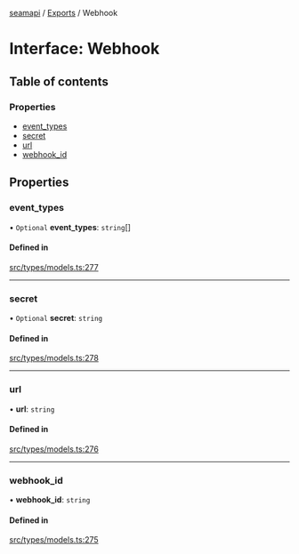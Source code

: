 [seamapi](../README.md) / [Exports](../modules.md) / Webhook

# Interface: Webhook

## Table of contents

### Properties

- [event\_types](Webhook.md#event_types)
- [secret](Webhook.md#secret)
- [url](Webhook.md#url)
- [webhook\_id](Webhook.md#webhook_id)

## Properties

### event\_types

• `Optional` **event\_types**: `string`[]

#### Defined in

[src/types/models.ts:277](https://github.com/seamapi/javascript/blob/main/src/types/models.ts#L277)

___

### secret

• `Optional` **secret**: `string`

#### Defined in

[src/types/models.ts:278](https://github.com/seamapi/javascript/blob/main/src/types/models.ts#L278)

___

### url

• **url**: `string`

#### Defined in

[src/types/models.ts:276](https://github.com/seamapi/javascript/blob/main/src/types/models.ts#L276)

___

### webhook\_id

• **webhook\_id**: `string`

#### Defined in

[src/types/models.ts:275](https://github.com/seamapi/javascript/blob/main/src/types/models.ts#L275)
